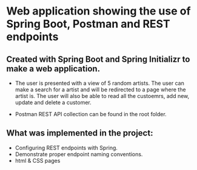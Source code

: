 # Web application showing the use of Spring Boot, Postman and REST endpoints

## Created with Spring Boot and Spring Initializr to make a web application.
- The user is presented with a view of 5 random artists. The user can make a search for a artist and will be redirected to a page where the artist is. The user will also be able to read all the custoemrs, add new, update and delete a customer. 

- Postman REST API collection can be found in the root folder.

## What was implemented in the project:
- Configuring REST endpoints with Spring.
- Demonstrate proper endpoint naming conventions.
- html & CSS pages
